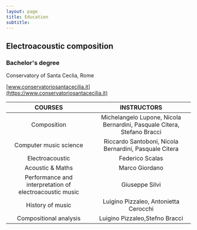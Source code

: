 ```yaml
---
layout: page
title: Education
subtitle:
---
```


## Electroacoustic composition
###  Bachelor's degree

Conservatory of Santa Ceclia, Rome

[www.conservatoriosantacecilia.it](https://www.conservatoriosantacecilia.it)


|COURSES|INSTRUCTORS|
|:---:|:---:|
|Composition|Michelangelo Lupone, Nicola Bernardini, Pasquale Citera, Stefano Bracci|
|Computer music science|Riccardo Santoboni, Nicola Bernardini, Pasquale Citera|
|Electroacoustic|Federico Scalas|
|Acoustic & Maths|Marco Giordano|
|Performance and interpretation of electroacoustic music|Giuseppe Silvi|
|History of music|Luigino Pizzaleo, Antonietta Cerocchi|
|Compositional analysis|Luigino Pizzaleo,Stefno Bracci|
